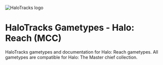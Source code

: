 ![HaloTracks logo](https://halotracks.org/branding/logo.png)
# HaloTracks Gametypes - Halo: Reach (MCC)
HaloTracks gametypes and documentation for Halo: Reach gametypes. All gametypes are compatible for Halo: The Master chief collection.